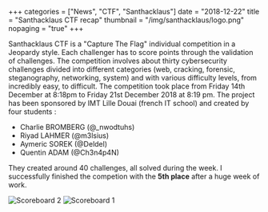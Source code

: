 +++
categories = ["News", "CTF", "Santhacklaus"]
date = "2018-12-22"
title = "Santhacklaus CTF recap"
thumbnail = "/img/santhacklaus/logo.png"
nopaging = "true"
+++

Santhacklaus CTF is a "Capture The Flag" individual competition in a Jeopardy style. Each challenger has to score points through the validation of challenges. The competition involves about thirty cybersecurity challenges divided into different categories (web, cracking, forensic, steganography, networking, system) and with various difficulty levels, from incredibly easy, to difficult. The competition took place from Friday 14th December at 8:18pm to Friday 21st December 2018 at 8:19 pm. The project has been sponsored by IMT Lille Douai (french IT school) and created by four students :

+ Charlie BROMBERG (@_nwodtuhs)
+ Riyad LAHMER (@m3lsius)
+ Aymeric SOREK (@Deldel)
+ Quentin ADAM (@Ch3n4p4N)

They created around 40 challenges, all solved during the week. I successfully finished the competion with the **5th place** after a huge week of work.

![Scoreboard 2](/img/santhacklaus/final-scoreboard2.jpg "Scoreboard 2")
![Scoreboard 1](/img/santhacklaus/final-scoreboard1.jpg "Scoreboard 1")
